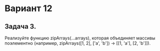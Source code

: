 # Вариант 12 
## Задача 3.
Реализуйте функцию zipArrays(...arrays), которая объединяет массивы поэлементно (например, zipArrays([1, 2], ['a', 'b']) → [[1, 'a'], [2, 'b']]).

